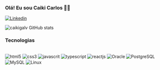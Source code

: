 ### Olá! Eu sou Caiki Carlos 👋🏻

[![Linkedin](https://img.shields.io/badge/LinkedIn-0077B5?style=for-the-badge&logo=linkedin&logoColor=white)](https://www.linkedin.com/in/caiki-carlos-43372b284/)

![caikigalv GitHub stats](https://github-readme-stats.vercel.app/api?username=caikigalv&show_icons=true&theme=radical)

### Tecnologias
<div style="display: inline_block"><br/>
    <img align="center" alt="html5" src="https://img.shields.io/badge/HTML5-E34F26?style=for-the-badge&logo=html5&logoColor=white">
    <img align="center" alt="css3" src="https://img.shields.io/badge/CSS3-1572B6?style=for-the-badge&logo=css3&logoColor=white">
    <img align="center" alt="javascrit" src="https://img.shields.io/badge/JavaScript-F7DF1E?style=for-the-badge&logo=javascript&logoColor=black">
    <img align="center" alt="typescript" src="https://img.shields.io/badge/TypeScript-007ACC?style=for-the-badge&logo=typescript&logoColor=white">
    <img align="center" alt="reactjs" src="https://img.shields.io/badge/React_Native-20232A?style=for-the-badge&logo=react&logoColor=61DAFB">
    <img align="center" alt="Oracle" src="[https://img.shields.io/badge/React_Native-20232A?style=for-the-badge&logo=react&logoColor=61DAFB](https://img.shields.io/badge/Oracle-F80000?style=for-the-badge&logo=Oracle&logoColor=white)">
    <img align="center" alt="PostgreSQL" src="[https://img.shields.io/badge/React_Native-20232A?style=for-the-badge&logo=react&logoColor=61DAFB](https://img.shields.io/badge/PostgreSQL-316192?style=for-the-badge&logo=postgresql&logoColor=white)">
    <img align="center" alt="MySQL" src="https://img.shields.io/badge/React_Native-20232A?style=for-the-badge&logo=react&logoColor=61DAFB](https://img.shields.io/badge/MySQL-00000F?style=for-the-badge&logo=mysql&logoColor=white)">
    <img align="center" alt="Linux" src="[https://img.shields.io/badge/React_Native-20232A?style=for-the-badge&logo=react&logoColor=61DAFB](https://img.shields.io/badge/Linux-FCC624?style=for-the-badge&logo=linux&logoColor=blac)">
</div>
